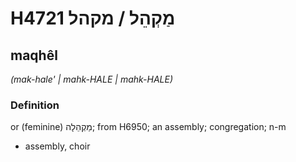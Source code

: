 # H4721 מַקְהֵל / מקהל

## maqhêl

_(mak-hale' | mahk-HALE | mahk-HALE)_

### Definition

or (feminine) מַקְהֵלָה; from H6950; an assembly; congregation; n-m

- assembly, choir
